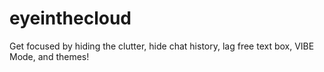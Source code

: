 # eyeinthecloud
Get focused by hiding the clutter, hide chat history, lag free text box, VIBE Mode, and themes!
